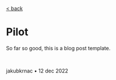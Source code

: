 [< back](../)

# Pilot

So far so good, this is a blog post template.

&nbsp;

jakubkrnac • 12 dec 2022

